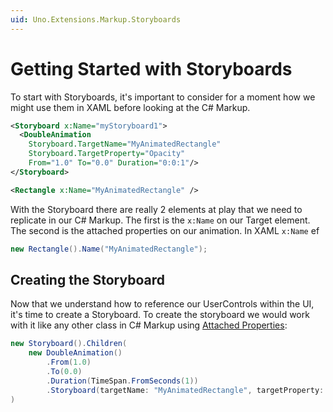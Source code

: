 ```yaml
---
uid: Uno.Extensions.Markup.Storyboards
---
```

# Getting Started with Storyboards

To start with Storyboards, it's important to consider for a moment how we might use them in XAML before looking at the C# Markup.

```xml
<Storyboard x:Name="myStoryboard1">
  <DoubleAnimation
    Storyboard.TargetName="MyAnimatedRectangle"
    Storyboard.TargetProperty="Opacity"
    From="1.0" To="0.0" Duration="0:0:1"/>
</Storyboard>
```

```xml
<Rectangle x:Name="MyAnimatedRectangle" />
```

With the Storyboard there are really 2 elements at play that we need to replicate in our C# Markup. The first is the `x:Name` on our Target element. The second is the attached properties on our animation. In XAML `x:Name` ef

```cs
new Rectangle().Name("MyAnimatedRectangle");
```

## Creating the Storyboard

Now that we understand how to reference our UserControls within the UI, it's time to create a Storyboard. To create the storyboard we would work with it like any other class in C# Markup using [Attached Properties](xref:Overview.Markup.AttachedProperties):

```cs
new Storyboard().Children(
    new DoubleAnimation()
        .From(1.0)
        .To(0.0)
        .Duration(TimeSpan.FromSeconds(1))
        .Storyboard(targetName: "MyAnimatedRectangle", targetProperty: "Opacity")
)
```
